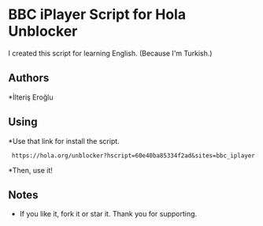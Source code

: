 BBC iPlayer Script for Hola Unblocker
=====================================

I created this script for learning English. (Because I'm Turkish.)

Authors
-------

*İlteriş Eroğlu

Using
-----

*Use that link for install the script.

     https://hola.org/unblocker?hscript=60e40ba85334f2ad&sites=bbc_iplayer
*Then, use it!

Notes
-----

* If you like it, fork it or star it. Thank you for supporting.
